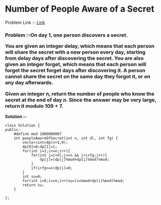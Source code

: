 # Number of People Aware of a Secret

Problem Link :- [Link](https://leetcode.com/problems/number-of-people-aware-of-a-secret/)

<h3>
Problem :-On day 1, one person discovers a secret.

You are given an integer delay, which means that each person will share the secret with a new person every day, starting from delay days after discovering the secret. You are also given an integer forget, which means that each person will forget the secret forget days after discovering it. A person cannot share the secret on the same day they forgot it, or on any day afterwards.

Given an integer n, return the number of people who know the secret at the end of day n. Since the answer may be very large, return it modulo 109 + 7. 
</h3>


**Solution :-**
```
class Solution {
public:
    #define mod 1000000007
    int peopleAwareOfSecret(int n, int dl, int fg) {
        vector<int>dp(n+1,0);
        dp[0]=0;dp[1]=1;
        for(int i=1;i<=n;i++){
            for(int j=i+dl;j<=n && j<i+fg;j++){
                dp[j]=(dp[j]%mod+dp[i]%mod)%mod;
            }
            if(i+fg<=n)dp[i]=0;
        }
        int su=0;
        for(int i=0;i<=n;i++)su=(su%mod+dp[i]%mod)%mod;
        return su;
    }
    
};
```

